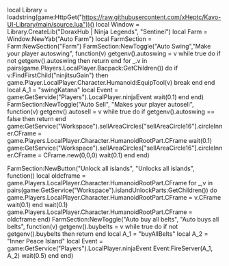
local Library = loadstring(game:HttpGet("https://raw.githubusercontent.com/xHeptc/Kavo-UI-Library/main/source.lua"))()
local Window = Library.CreateLib("DoraxHub | Ninja Legends", "Sentinel")
local Farm = Window:NewYab("Auto Farm")
local FarmSection = Farm:NewSection("Farm")
FarmSection:NewToggle("Auto Swing","Make your player autoswing", function(v)
  getgenv().autoswing = v
  while true do
      if not getgenv().autoswing then return end
      for _.v in pairs(game.Players.LocalPlayer.Bacpack:GetChildren()) do
        if v:FindFirstChild("ninjitsuGain") then 
          game.Player.LocalPlayer.Character.Humanoid:EquipTool(v)
          break
        end
      end
      local A_1 = "swingKatana"
      local Event = game:GetServide("Players").LocalPlayer.ninjaEvent
      wait(0.1)
  end
end)
FarmSection:NewToggle("Auto Sell", "Makes your player autosell", function(v)
        getgenv().autosell = v
        while true do
            if getgenv().autoswing == false then return end
            game:GetService("Workspace").sellAreaCircles["sellAreaCircle16"].circleInner.CFrame = game.Players.LocalPlayer.Character.HumanoidRootPart.CFrame
            wait(0.1)
            game:GetService("Workspace").sellAreaCircles["sellAreaCircle16"].circleInner.CFrame = CFrame.new(0,0,0)
            wait(0.1)
        end
end)

FarmSection:NewButton("Unlock all islands", "Unlocks all islands", function()
        local oldcframe = game.Players.LocalPlayer.Character.HumanoidRootPart.CFrame
        for _,v in pairs(game:GetService("Workspace").islandUnlockParts:GetChildren()) do
            game.Players.LocalPlayer.Character.HumanoidRootPart.CFrame = v.CFrame
            wait(0.1)
        end
        wait(0.1)
        game.Players.LocalPlayer.Character.HumanoidRootPart.CFrame = oldcframe
    end)
FarmSection:NewToggle("Auto buy all belts", "Auto buys all belts", function(v)
        getgenv().buybelts = v
        while true do
            if not getgenv().buybelts then return end
            local A_1 = "buyAllBelts"
            local A_2 = "Inner Peace Island"
            local Event = game:GetService("Players").LocalPlayer.ninjaEvent
            Event:FireServer(A_1, A_2)
            wait(0.5)
        end
    end)
